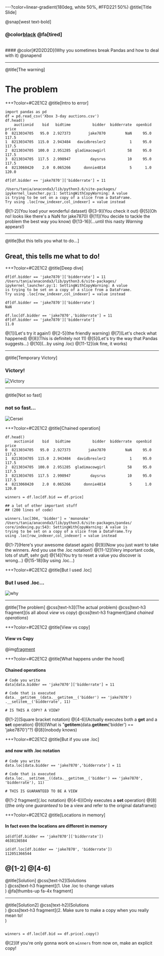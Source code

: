 ---?color=linear-gradient(180deg, white 50%, #FFD221 50%)
@title[Title Slide]

@snap[west text-bold]
### @color[black](SettingwithCopyWarning)   @fa[tired]
<br>
#### @color[#2D2D2D](Why you sometimes break Pandas and how to deal with it)
@snapend


---
@title[The warning]
# The problem
+++?color=#C2E1C2
@title[Intro to error]

```python3
import pandas as pd
df = pd.read_csv('Xbox 3-day auctions.csv')
df.head()
    auctionid    bid   bidtime          bidder  bidderrate  openbid  price
0  8213034705   95.0  2.927373        jake7870         NaN     95.0  117.5
1  8213034705  115.0  2.943484   davidbresler2           1     95.0  117.5
2  8213034705  100.0  2.951285  gladimacowgirl          58     95.0  117.5
3  8213034705  117.5  2.998947         daysrus          10     95.0  117.5
4  8213060420    2.0  0.065266      donnie4814           5      1.0  120.0

df[df.bidder == 'jake7870']['bidderrate'] = 11

/Users/tania/anaconda3/lib/python3.6/site-packages/
ipykernel_launcher.py:1: SettingWithCopyWarning: A value 
is trying to be set on a copy of a slice from a DataFrame.
Try using .loc[row_indexer,col_indexer] = value instead
```

@[1-2](You load your wonderful dataset)
@[3-9](You check it out)
@[5](Oh no! looks like there's a NaN for jake7870)
@[11](You decide to tackle the problem the best way you know)
@[13-16](...until this nasty *Warning* appears!)

---
@title[But this tells you what to do...]
## Great, this tells me what to do!

+++?color=#C2E1C2
@title[Deep dive]

```python3
df[df.bidder == 'jake7870']['bidderrate'] = 11
/Users/tania/anaconda3/lib/python3.6/site-packages/
ipykernel_launcher.py:1: SettingWithCopyWarning: A value 
is trying to be set on a copy of a slice from a DataFrame.
Try using .loc[row_indexer,col_indexer] = value instead

df[df.bidder == 'jake7870']['bidderrate']
NaN

df.loc[df.bidder == 'jake7870','bidderrate'] = 11
df[df.bidder == 'jake7870']['bidderrate']
11.0
```

@[1](Let's try it again!)
@[2-5](the friendly warning)
@[7](Let's check what happened)
@[8](This is definitely not 11)
@[5](Let's try the way that Pandas suggests...)
@[10](...by using .loc)
@[11-12](ok fine, it works)

---
@title[Temporary Victory]
### Victory!
![Victory](https://media.giphy.com/media/JlVb5LVZ4y5Uc/giphy.gif)

---
@title[Not so fast]
### not so fast...
![Cersei](https://media.giphy.com/media/VIu9jzc36itzy/giphy.gif)


+++?color=#C2E1C2
@title[Chained operation]

```python3
df.head()
    auctionid    bid   bidtime          bidder  bidderrate  openbid  price
0  8213034705   95.0  2.927373        jake7870         NaN     95.0  117.5
1  8213034705  115.0  2.943484   davidbresler2           1     95.0  117.5
2  8213034705  100.0  2.951285  gladimacowgirl          58     95.0  117.5
3  8213034705  117.5  2.998947         daysrus          10     95.0  117.5
4  8213060420    2.0  0.065266      donnie4814           5      1.0  120.0

winners = df.loc[df.bid == df.price]

## a lot of other important stuff 
## (200 lines of code)

winners.loc[304, 'bidder'] = 'mononoke'
/Users/tania/anaconda3/lib/python3.6/site-packages/pandas/
core/indexing.py:543: SettingWithCopyWarning: A value is 
trying to be set on a copy of a slice from a DataFrame.Try 
using .loc[row_indexer,col_indexer] = value instead

```

@[1-7](Here's your awesome dataset again)
@[9](Now you just want to take the winners. And you use the .loc notation!)
@[11-12](Very important code, lots of stuff, sehr gut)
@[14](You try to reset a value you discover is wrong...)
@[15-18](by using .loc...)


+++?color=#C2E1C2
@title[But I used .loc]

### But I used .loc...
![why](https://media.giphy.com/media/1M9fmo1WAFVK0/giphy.gif)

---
@title[The problem]
@css[text-h3](The actual problem)
@css[text-h3 fragment](is all about *view* vs *copy*)
@css[text-h3 fragment](and *chained operations*)

+++?color=#C2E1C2
@title[View vs copy]
#### View vs Copy
@img[fragment](https://www.dataquest.io/wp-content/uploads/2019/01/modifying.png)

+++?color=#C2E1C2
@title[What happens under the hood]
#### Chained operations
```python3
# Code you write
data[data.bidder == 'jake7870']['bidderrate'] = 11

# Code that is executed
data.__getitem__(data.__getitem__('bidder') == 'jake7870')
.__setitem__('bidderrate', 11)

# IS THIS A COPY? A VIEW?

```

@[1-2](Square bracket notation)
@[4-6](Actually executes both a **get** and a **set** operation)
@[6](What is "__getitem__(data.__getitem__('bidder') == 'jake7870')"?)
@[8](nobody knows)

+++?color=#C2E1C2
@title[But if you use .loc]
#### and now with .loc notation

```python3
# Code you write
data.loc[data.bidder == 'jake7870','bidderrate'] = 11

# Code that is executed
data.loc.__setitem__((data.__getitem__('bidder') == 'jake7870',
'bidderrate'), 11)

# THIS IS GUARANTEED TO BE A VIEW
```
@[1-2 fragment](.loc notation)
@[4-6](Only executes a **set** operation)
@[8]((the only one *guaranteed* to be a view and refer to the original dataframe))

+++?color=#C2E1C2
@title[Locations in memory]
#### In fact even the locations are different in memory
```python3
id(df[df.bidder == 'jake7870']['bidderrate'])
4638136584

id(df.loc[df.bidder == 'jake7870', 'bidderrate'])
112051366544
```
@[1-2]
@[4-6]
---
@title[Solution]
@css[text-h2](Solutions <br>)
@css[text-h3 fragment](1. Use .loc to change values <br>)
@fa[thumbs-up fa-4x fragment]

---
@title[Solution2]
@css[text-h2](Solutions <br>)
@css[text-h3 fragment](2. Make sure to make a copy when you really mean to! <br>)

```python3

winners = df.loc[df.bid == df.price].copy()

```

@[2](If you're only gonna work on `winners` from now on, make an explicit copy!



